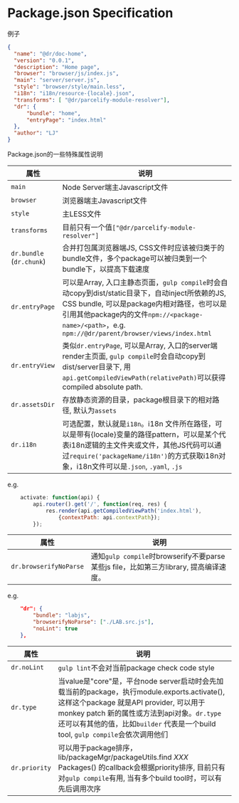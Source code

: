 Package.json Specification
===========

例子
```json
{
  "name": "@dr/doc-home",
  "version": "0.0.1",
  "description": "Home page",
  "browser": "browser/js/index.js",
  "main": "server/server.js",
  "style": "browser/style/main.less",
  "i18n": "i18n/resource-{locale}.json",
  "transforms": [ "@dr/parcelify-module-resolver"],
  "dr": {
	  "bundle": "home",
	  "entryPage": "index.html"
  },
  "author": "LJ"
}
```
Package.json的一些特殊属性说明

| 属性 | 说明
| -- | --
| `main` | Node Server端主Javascript文件
| `browser` | 浏览器端主Javascript文件
| `style` | 主LESS文件
| `transforms` | 目前只有一个值`["@dr/parcelify-module-resolver"]`
| `dr.bundle` (`dr.chunk`) | 合并打包属浏览器端JS, CSS文件时应该被归类于的bundle文件，多个package可以被归类到一个bundle下，以提高下载速度
| `dr.entryPage` | 可以是Array, 入口主静态页面，`gulp compile`时会自动copy到dist/static目录下，自动inject所依赖的JS, CSS bundle, 可以是package内相对路径，也可以是引用其他package内的文件`npm://<package-name>/<path>`，e.g. `npm://@dr/parent/browser/views/index.html`
| `dr.entryView` | 类似`dr.entryPage`, 可以是Array, 入口的server端render主页面, `gulp compile`时会自动copy到dist/server目录下, 用`api.getCompiledViewPath(relativePath)`可以获得compiled absolute path.
| `dr.assetsDir` | 存放静态资源的目录，package根目录下的相对路径, 默认为`assets`
| `dr.i18n` | 可选配置，默认就是`i18n`。i18n 文件所在路径，可以是带有{locale}变量的路径pattern，可以是某个代表i18n逻辑的主文件夹或文件，其他JS代码可以通过`require('packageName/i18n')`的方式获取i18n对象，i18n文件可以是`.json`, `.yaml`, `.js`
e.g.

```javascript
	activate: function(api) {
		api.router().get('/', function(req, res) {
			res.render(api.getCompiledViewPath('index.html'),
				{contextPath: api.contextPath});
		});
```
| 属性 | 说明
| -- | --
| `dr.browserifyNoParse` | 通知`gulp compile`时browserify不要parse某些js file，比如第三方library, 提高编译速度。

e.g.
```json
	"dr": {
		"bundle": "labjs",
	 	"browserifyNoParse": ["./LAB.src.js"],
	 	"noLint": true
	},
```
| 属性 | 说明
| -- | --
| `dr.noLint` | `gulp lint`不会对当前package check code style
| `dr.type` | 当value是"core"是，平台node server启动时会先加载当前的package，执行module.exports.activate(), 这样这个package 就是API provider, 可以用于monkey patch 新的属性或方法到api对象。`dr.type` 还可以有其他的值，比如`builder` 代表是一个build tool, `gulp compile`会依次调用他们
| `dr.priority` | 可以用于package排序，lib/packageMgr/packageUtils.find *XXX* Packages() 的callback会根据priority排序, 目前只有对`gulp compile`有用, 当有多个build tool时，可以有先后调用次序
